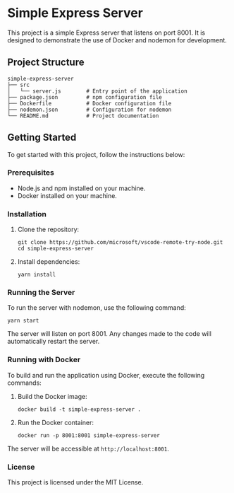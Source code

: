 # Simple Express Server

This project is a simple Express server that listens on port 8001. It is designed to demonstrate the use of Docker and nodemon for development.

## Project Structure

```
simple-express-server
├── src
│   └── server.js        # Entry point of the application
├── package.json         # npm configuration file
├── Dockerfile           # Docker configuration file
├── nodemon.json         # Configuration for nodemon
└── README.md            # Project documentation
```

## Getting Started

To get started with this project, follow the instructions below:

### Prerequisites

- Node.js and npm installed on your machine.
- Docker installed on your machine.

### Installation

1. Clone the repository:

   ```
   git clone https://github.com/microsoft/vscode-remote-try-node.git
   cd simple-express-server
   ```

2. Install dependencies:

   ```
   yarn install
   ```

### Running the Server

To run the server with nodemon, use the following command:

```
yarn start
```

The server will listen on port 8001. Any changes made to the code will automatically restart the server.

### Running with Docker

To build and run the application using Docker, execute the following commands:

1. Build the Docker image:

   ```
   docker build -t simple-express-server .
   ```

2. Run the Docker container:

   ```
   docker run -p 8001:8001 simple-express-server
   ```

The server will be accessible at `http://localhost:8001`.

### License

This project is licensed under the MIT License.